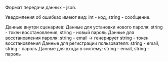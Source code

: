 Формат передачи данных - json.

Уведомления об ошибках имеют вид: int - код, string - сообщение.

Данные внутри сценариев:
Данные для установки нового пароля: string - токен восстановления, string - новый пароль
Данные для восстановления пароля: string - email -> генерирует string - токен восстановления
Данные для регистрации пользователя: string - email, string - пароль
Данные для входа в систему: string - email, string - пароль